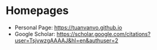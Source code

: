 # Homepages
- Personal Page: https://tuanvanvo.github.io
- Google Scholar: https://scholar.google.com/citations?user=TsjvwzgAAAAJ&hl=en&authuser=2
